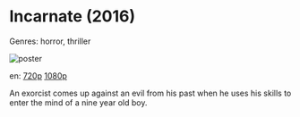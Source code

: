# Incarnate (2016)

Genres: horror, thriller

![poster](http://image.tmdb.org/t/p/w500/7uW6yXCNF69dvIM4XitSJKTpWME.jpg)

en:
  [720p](magnet:?xt=urn:btih:6E137B2E764FBF5D1C9F342A9307B40A62630889&tr=udp://glotorrents.pw:6969/announce&tr=udp://tracker.opentrackr.org:1337/announce&tr=udp://torrent.gresille.org:80/announce&tr=udp://tracker.openbittorrent.com:80&tr=udp://tracker.coppersurfer.tk:6969&tr=udp://tracker.leechers-paradise.org:6969&tr=udp://p4p.arenabg.ch:1337&tr=udp://tracker.internetwarriors.net:1337)
  [1080p](magnet:?xt=urn:btih:23CED415411437340983627915D1A77E0984634F&tr=udp://glotorrents.pw:6969/announce&tr=udp://tracker.opentrackr.org:1337/announce&tr=udp://torrent.gresille.org:80/announce&tr=udp://tracker.openbittorrent.com:80&tr=udp://tracker.coppersurfer.tk:6969&tr=udp://tracker.leechers-paradise.org:6969&tr=udp://p4p.arenabg.ch:1337&tr=udp://tracker.internetwarriors.net:1337)
  


An exorcist comes up against an evil from his past when he uses his skills to enter the mind of a nine year old boy.